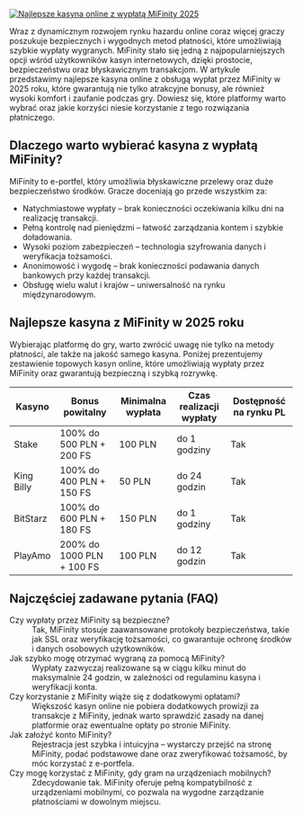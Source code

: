 [![Najlepsze kasyna online z wypłatą MiFinity 2025](https://123-caf.pages.dev/gitsignup.png)](https://vrmoo.ru/Bt82HjjY)

<p>Wraz z dynamicznym rozwojem rynku hazardu online coraz więcej graczy poszukuje bezpiecznych i wygodnych metod płatności, które umożliwiają szybkie wypłaty wygranych. MiFinity stało się jedną z najpopularniejszych opcji wśród użytkowników kasyn internetowych, dzięki prostocie, bezpieczeństwu oraz błyskawicznym transakcjom. W artykule przedstawimy najlepsze kasyna online z obsługą wypłat przez MiFinity w 2025 roku, które gwarantują nie tylko atrakcyjne bonusy, ale również wysoki komfort i zaufanie podczas gry. Dowiesz się, które platformy warto wybrać oraz jakie korzyści niesie korzystanie z tego rozwiązania płatniczego.</p>  <h2>Dlaczego warto wybierać kasyna z wypłatą MiFinity?</h2> <p>MiFinity to e-portfel, który umożliwia błyskawiczne przelewy oraz duże bezpieczeństwo środków. Gracze doceniają go przede wszystkim za:</p> <ul> <li>Natychmiastowe wypłaty – brak konieczności oczekiwania kilku dni na realizację transakcji.</li> <li>Pełną kontrolę nad pieniędzmi – łatwość zarządzania kontem i szybkie doładowania.</li> <li>Wysoki poziom zabezpieczeń – technologia szyfrowania danych i weryfikacja tożsamości.</li> <li>Anonimowość i wygodę – brak konieczności podawania danych bankowych przy każdej transakcji.</li> <li>Obsługę wielu walut i krajów – uniwersalność na rynku międzynarodowym.</li> </ul>  <h2>Najlepsze kasyna z MiFinity w 2025 roku</h2> <p>Wybierając platformę do gry, warto zwrócić uwagę nie tylko na metody płatności, ale także na jakość samego kasyna. Poniżej prezentujemy zestawienie topowych kasyn online, które umożliwiają wypłaty przez MiFinity oraz gwarantują bezpieczną i szybką rozrywkę.</p>  <table> <thead> <tr> <th>Kasyno</th> <th>Bonus powitalny</th> <th>Minimalna wypłata</th> <th>Czas realizacji wypłaty</th> <th>Dostępność na rynku PL</th> </tr> </thead> <tbody> <tr> <td>Stake</td> <td>100% do 500 PLN + 200 FS</td> <td>100 PLN</td> <td>do 1 godziny</td> <td>Tak</td> </tr> <tr> <td>King Billy</td> <td>100% do 400 PLN + 150 FS</td> <td>50 PLN</td> <td>do 24 godzin</td> <td>Tak</td> </tr> <tr> <td>BitStarz</td> <td>100% do 600 PLN + 180 FS</td> <td>150 PLN</td> <td>do 1 godziny</td> <td>Tak</td> </tr> <tr> <td>PlayAmo</td> <td>200% do 1000 PLN + 100 FS</td> <td>100 PLN</td> <td>do 12 godzin</td> <td>Tak</td> </tr> </tbody> </table>  <h2>Najczęściej zadawane pytania (FAQ)</h2> <dl> <dt>Czy wypłaty przez MiFinity są bezpieczne?</dt> <dd>Tak, MiFinity stosuje zaawansowane protokoły bezpieczeństwa, takie jak SSL oraz weryfikację tożsamości, co gwarantuje ochronę środków i danych osobowych użytkowników.</dd>  <dt>Jak szybko mogę otrzymać wygraną za pomocą MiFinity?</dt> <dd>Wypłaty zazwyczaj realizowane są w ciągu kilku minut do maksymalnie 24 godzin, w zależności od regulaminu kasyna i weryfikacji konta.</dd>  <dt>Czy korzystanie z MiFinity wiąże się z dodatkowymi opłatami?</dt> <dd>Większość kasyn online nie pobiera dodatkowych prowizji za transakcje z MiFinity, jednak warto sprawdzić zasady na danej platformie oraz ewentualne opłaty po stronie MiFinity.</dd>  <dt>Jak założyć konto MiFinity?</dt> <dd>Rejestracja jest szybka i intuicyjna – wystarczy przejść na stronę MiFinity, podać podstawowe dane oraz zweryfikować tożsamość, by móc korzystać z e-portfela.</dd>  <dt>Czy mogę korzystać z MiFinity, gdy gram na urządzeniach mobilnych?</dt> <dd>Zdecydowanie tak. MiFinity oferuje pełną kompatybilność z urządzeniami mobilnymi, co pozwala na wygodne zarządzanie płatnościami w dowolnym miejscu.</dd> </dl>